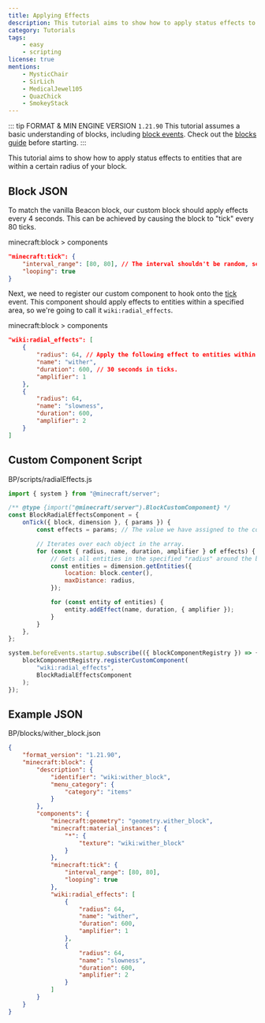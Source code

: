 ```yaml
---
title: Applying Effects
description: This tutorial aims to show how to apply status effects to entities that are within a certain radius of your block.
category: Tutorials
tags:
    - easy
    - scripting
license: true
mentions:
    - MysticChair
    - SirLich
    - MedicalJewel105
    - QuazChick
    - SmokeyStack
---
```


::: tip FORMAT & MIN ENGINE VERSION `1.21.90`
This tutorial assumes a basic understanding of blocks, including [block events](/blocks/block-events).
Check out the [blocks guide](/blocks/blocks-intro) before starting.
:::

This tutorial aims to show how to apply status effects to entities that are within a certain radius of your block.

## Block JSON

To match the vanilla Beacon block, our custom block should apply effects every 4 seconds.
This can be achieved by causing the block to "tick" every 80 ticks.

<CodeHeader>minecraft:block > components</CodeHeader>

```json
"minecraft:tick": {
    "interval_range": [80, 80], // The interval shouldn't be random, so we use the same value for the min and max.
    "looping": true
}
```

Next, we need to register our custom component to hook onto the [tick](/blocks/block-events#step-on) event.
This component should apply effects to entities within a specified area, so we're going to call it `wiki:radial_effects`.

<CodeHeader>minecraft:block > components</CodeHeader>

```json
"wiki:radial_effects": [
    {
        "radius": 64, // Apply the following effect to entities within this radius of blocks.
        "name": "wither",
        "duration": 600, // 30 seconds in ticks.
        "amplifier": 1
    },
    {
        "radius": 64,
        "name": "slowness",
        "duration": 600,
        "amplifier": 2
    }
]
```

## Custom Component Script

<CodeHeader>BP/scripts/radialEffects.js</CodeHeader>

```js
import { system } from "@minecraft/server";

/** @type {import("@minecraft/server").BlockCustomComponent} */
const BlockRadialEffectsComponent = {
    onTick({ block, dimension }, { params }) {
        const effects = params; // The value we have assigned to the component in the block JSON.

        // Iterates over each object in the array.
        for (const { radius, name, duration, amplifier } of effects) {
            // Gets all entities in the specified "radius" around the block.
            const entities = dimension.getEntities({
                location: block.center(),
                maxDistance: radius,
            });

            for (const entity of entities) {
                entity.addEffect(name, duration, { amplifier });
            }
        }
    },
};

system.beforeEvents.startup.subscribe(({ blockComponentRegistry }) => {
    blockComponentRegistry.registerCustomComponent(
        "wiki:radial_effects",
        BlockRadialEffectsComponent
    );
});
```

## Example JSON

<Spoiler title="Example Wither Block">

<CodeHeader>BP/blocks/wither_block.json</CodeHeader>

```json
{
    "format_version": "1.21.90",
    "minecraft:block": {
        "description": {
            "identifier": "wiki:wither_block",
            "menu_category": {
                "category": "items"
            }
        },
        "components": {
            "minecraft:geometry": "geometry.wither_block",
            "minecraft:material_instances": {
                "*": {
                    "texture": "wiki:wither_block"
                }
            },
            "minecraft:tick": {
                "interval_range": [80, 80],
                "looping": true
            },
            "wiki:radial_effects": [
                {
                    "radius": 64,
                    "name": "wither",
                    "duration": 600,
                    "amplifier": 1
                },
                {
                    "radius": 64,
                    "name": "slowness",
                    "duration": 600,
                    "amplifier": 2
                }
            ]
        }
    }
}
```

</Spoiler>
